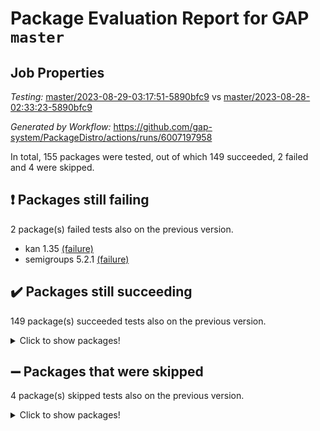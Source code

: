 # Package Evaluation Report for GAP `master`

## Job Properties

*Testing:* [master/2023-08-29-03:17:51-5890bfc9](https://github.com/gap-system/PackageDistro/blob/data/reports/master/2023-08-29-03:17:51-5890bfc9) vs [master/2023-08-28-02:33:23-5890bfc9](https://github.com/gap-system/PackageDistro/blob/data/reports/master/2023-08-28-02:33:23-5890bfc9)

*Generated by Workflow:* https://github.com/gap-system/PackageDistro/actions/runs/6007197958

In total, 155 packages were tested, out of which 149 succeeded, 2 failed and 4 were skipped.

## :exclamation: Packages still failing

2 package(s) failed tests also on the previous version.
- kan 1.35 [(failure)](https://github.com/gap-system/PackageDistro/actions/runs/6007197958/job/16293272526)
- semigroups 5.2.1 [(failure)](https://github.com/gap-system/PackageDistro/actions/runs/6007197958/job/16293277378)

## :heavy_check_mark: Packages still succeeding

149 package(s) succeeded tests also on the previous version.
<details><summary>Click to show packages!</summary>

- 4ti2interface 2023.02-04 [(success)](https://github.com/gap-system/PackageDistro/actions/runs/6007197958/job/16293266289)
- ace 5.6.2 [(success)](https://github.com/gap-system/PackageDistro/actions/runs/6007197958/job/16293266394)
- aclib 1.3.2 [(success)](https://github.com/gap-system/PackageDistro/actions/runs/6007197958/job/16293266471)
- agt 0.3.1 [(success)](https://github.com/gap-system/PackageDistro/actions/runs/6007197958/job/16293266546)
- alnuth 3.2.1 [(success)](https://github.com/gap-system/PackageDistro/actions/runs/6007197958/job/16293266599)
- anupq 3.3.0 [(success)](https://github.com/gap-system/PackageDistro/actions/runs/6007197958/job/16293266669)
- atlasrep 2.1.6 [(success)](https://github.com/gap-system/PackageDistro/actions/runs/6007197958/job/16293266760)
- autodoc 2023.06.19 [(success)](https://github.com/gap-system/PackageDistro/actions/runs/6007197958/job/16293266830)
- automata 1.15 [(success)](https://github.com/gap-system/PackageDistro/actions/runs/6007197958/job/16293266899)
- automgrp 1.3.2 [(success)](https://github.com/gap-system/PackageDistro/actions/runs/6007197958/job/16293266977)
- autpgrp 1.11 [(success)](https://github.com/gap-system/PackageDistro/actions/runs/6007197958/job/16293267048)
- cap 2023.08-15 [(success)](https://github.com/gap-system/PackageDistro/actions/runs/6007197958/job/16293267148)
- caratinterface 2.3.5 [(success)](https://github.com/gap-system/PackageDistro/actions/runs/6007197958/job/16293267231)
- cddinterface 2022.11.01 [(success)](https://github.com/gap-system/PackageDistro/actions/runs/6007197958/job/16293267311)
- circle 1.6.6 [(success)](https://github.com/gap-system/PackageDistro/actions/runs/6007197958/job/16293267387)
- classicpres 1.22 [(success)](https://github.com/gap-system/PackageDistro/actions/runs/6007197958/job/16293267462)
- cohomolo 1.6.11 [(success)](https://github.com/gap-system/PackageDistro/actions/runs/6007197958/job/16293267524)
- congruence 1.2.5 [(success)](https://github.com/gap-system/PackageDistro/actions/runs/6007197958/job/16293267612)
- corelg 1.56 [(success)](https://github.com/gap-system/PackageDistro/actions/runs/6007197958/job/16293267707)
- crime 1.6 [(success)](https://github.com/gap-system/PackageDistro/actions/runs/6007197958/job/16293267789)
- crisp 1.4.6 [(success)](https://github.com/gap-system/PackageDistro/actions/runs/6007197958/job/16293267873)
- crypting 0.10.4 [(success)](https://github.com/gap-system/PackageDistro/actions/runs/6007197958/job/16293267953)
- cryst 4.1.26 [(success)](https://github.com/gap-system/PackageDistro/actions/runs/6007197958/job/16293268028)
- crystcat 1.1.10 [(success)](https://github.com/gap-system/PackageDistro/actions/runs/6007197958/job/16293268094)
- ctbllib 1.3.6 [(success)](https://github.com/gap-system/PackageDistro/actions/runs/6007197958/job/16293268163)
- cubefree 1.19 [(success)](https://github.com/gap-system/PackageDistro/actions/runs/6007197958/job/16293268242)
- curlinterface 2.3.2 [(success)](https://github.com/gap-system/PackageDistro/actions/runs/6007197958/job/16293268318)
- cvec 2.8.1 [(success)](https://github.com/gap-system/PackageDistro/actions/runs/6007197958/job/16293268383)
- datastructures 0.3.0 [(success)](https://github.com/gap-system/PackageDistro/actions/runs/6007197958/job/16293268469)
- deepthought 1.0.6 [(success)](https://github.com/gap-system/PackageDistro/actions/runs/6007197958/job/16293268536)
- design 1.8 [(success)](https://github.com/gap-system/PackageDistro/actions/runs/6007197958/job/16293268605)
- difsets 2.3.1 [(success)](https://github.com/gap-system/PackageDistro/actions/runs/6007197958/job/16293268669)
- digraphs 1.6.2 [(success)](https://github.com/gap-system/PackageDistro/actions/runs/6007197958/job/16293268758)
- edim 1.3.7 [(success)](https://github.com/gap-system/PackageDistro/actions/runs/6007197958/job/16293268830)
- example 4.3.4 [(success)](https://github.com/gap-system/PackageDistro/actions/runs/6007197958/job/16293268912)
- examplesforhomalg 2023.08-01 [(success)](https://github.com/gap-system/PackageDistro/actions/runs/6007197958/job/16293269005)
- factint 1.6.3 [(success)](https://github.com/gap-system/PackageDistro/actions/runs/6007197958/job/16293269088)
- ferret 1.0.9 [(success)](https://github.com/gap-system/PackageDistro/actions/runs/6007197958/job/16293269162)
- fga 1.5.0 [(success)](https://github.com/gap-system/PackageDistro/actions/runs/6007197958/job/16293269253)
- fining 1.5.6 [(success)](https://github.com/gap-system/PackageDistro/actions/runs/6007197958/job/16293269331)
- float 1.0.3 [(success)](https://github.com/gap-system/PackageDistro/actions/runs/6007197958/job/16293269422)
- format 1.4.3 [(success)](https://github.com/gap-system/PackageDistro/actions/runs/6007197958/job/16293269498)
- forms 1.2.9 [(success)](https://github.com/gap-system/PackageDistro/actions/runs/6007197958/job/16293269576)
- fplsa 1.2.6 [(success)](https://github.com/gap-system/PackageDistro/actions/runs/6007197958/job/16293269656)
- fr 2.4.12 [(success)](https://github.com/gap-system/PackageDistro/actions/runs/6007197958/job/16293269735)
- francy 2.0.3 [(success)](https://github.com/gap-system/PackageDistro/actions/runs/6007197958/job/16293269807)
- fwtree 1.3 [(success)](https://github.com/gap-system/PackageDistro/actions/runs/6007197958/job/16293269891)
- gapdoc 1.6.6 [(success)](https://github.com/gap-system/PackageDistro/actions/runs/6007197958/job/16293269958)
- gauss 2023.02-04 [(success)](https://github.com/gap-system/PackageDistro/actions/runs/6007197958/job/16293270022)
- gaussforhomalg 2023.08-01 [(success)](https://github.com/gap-system/PackageDistro/actions/runs/6007197958/job/16293270107)
- gbnp 1.0.5 [(success)](https://github.com/gap-system/PackageDistro/actions/runs/6007197958/job/16293270177)
- generalizedmorphismsforcap 2023.08-01 [(success)](https://github.com/gap-system/PackageDistro/actions/runs/6007197958/job/16293270267)
- genss 1.6.8 [(success)](https://github.com/gap-system/PackageDistro/actions/runs/6007197958/job/16293270335)
- gradedmodules 2023.08-01 [(success)](https://github.com/gap-system/PackageDistro/actions/runs/6007197958/job/16293270414)
- gradedringforhomalg 2023.08-01 [(success)](https://github.com/gap-system/PackageDistro/actions/runs/6007197958/job/16293270525)
- grape 4.9.0 [(success)](https://github.com/gap-system/PackageDistro/actions/runs/6007197958/job/16293270607)
- groupoids 1.73 [(success)](https://github.com/gap-system/PackageDistro/actions/runs/6007197958/job/16293270694)
- grpconst 2.6.4 [(success)](https://github.com/gap-system/PackageDistro/actions/runs/6007197958/job/16293270777)
- guarana 0.96.3 [(success)](https://github.com/gap-system/PackageDistro/actions/runs/6007197958/job/16293270874)
- guava 3.18 [(success)](https://github.com/gap-system/PackageDistro/actions/runs/6007197958/job/16293270950)
- hap 1.58 [(success)](https://github.com/gap-system/PackageDistro/actions/runs/6007197958/job/16293271058)
- hapcryst 0.1.15 [(success)](https://github.com/gap-system/PackageDistro/actions/runs/6007197958/job/16293271150)
- hecke 1.5.3 [(success)](https://github.com/gap-system/PackageDistro/actions/runs/6007197958/job/16293271228)
- help 3.5 [(success)](https://github.com/gap-system/PackageDistro/actions/runs/6007197958/job/16293271313)
- homalg 2023.08-01 [(success)](https://github.com/gap-system/PackageDistro/actions/runs/6007197958/job/16293271391)
- homalgtocas 2023.08-01 [(success)](https://github.com/gap-system/PackageDistro/actions/runs/6007197958/job/16293271470)
- idrel 2.45 [(success)](https://github.com/gap-system/PackageDistro/actions/runs/6007197958/job/16293271564)
- images 1.3.1 [(success)](https://github.com/gap-system/PackageDistro/actions/runs/6007197958/job/16293271658)
- intpic 0.3.0 [(success)](https://github.com/gap-system/PackageDistro/actions/runs/6007197958/job/16293271786)
- io 4.8.1 [(success)](https://github.com/gap-system/PackageDistro/actions/runs/6007197958/job/16293271892)
- io_forhomalg 2023.02-04 [(success)](https://github.com/gap-system/PackageDistro/actions/runs/6007197958/job/16293271967)
- irredsol 1.4.4 [(success)](https://github.com/gap-system/PackageDistro/actions/runs/6007197958/job/16293272066)
- json 2.1.1 [(success)](https://github.com/gap-system/PackageDistro/actions/runs/6007197958/job/16293272171)
- jupyterkernel 1.5.0 [(success)](https://github.com/gap-system/PackageDistro/actions/runs/6007197958/job/16293272282)
- jupyterviz 1.5.6 [(success)](https://github.com/gap-system/PackageDistro/actions/runs/6007197958/job/16293272404)
- kbmag 1.5.11 [(success)](https://github.com/gap-system/PackageDistro/actions/runs/6007197958/job/16293272618)
- laguna 3.9.6 [(success)](https://github.com/gap-system/PackageDistro/actions/runs/6007197958/job/16293272716)
- liealgdb 2.2.1 [(success)](https://github.com/gap-system/PackageDistro/actions/runs/6007197958/job/16293272834)
- liepring 2.8 [(success)](https://github.com/gap-system/PackageDistro/actions/runs/6007197958/job/16293272944)
- liering 2.4.2 [(success)](https://github.com/gap-system/PackageDistro/actions/runs/6007197958/job/16293273055)
- linearalgebraforcap 2023.08-06 [(success)](https://github.com/gap-system/PackageDistro/actions/runs/6007197958/job/16293273156)
- localizeringforhomalg 2023.08-01 [(success)](https://github.com/gap-system/PackageDistro/actions/runs/6007197958/job/16293273244)
- loops 3.4.3 [(success)](https://github.com/gap-system/PackageDistro/actions/runs/6007197958/job/16293273370)
- lpres 1.0.3 [(success)](https://github.com/gap-system/PackageDistro/actions/runs/6007197958/job/16293273479)
- majoranaalgebras 1.5.1 [(success)](https://github.com/gap-system/PackageDistro/actions/runs/6007197958/job/16293273572)
- mapclass 1.4.6 [(success)](https://github.com/gap-system/PackageDistro/actions/runs/6007197958/job/16293273690)
- matgrp 0.70 [(success)](https://github.com/gap-system/PackageDistro/actions/runs/6007197958/job/16293273810)
- matricesforhomalg 2023.08-01 [(success)](https://github.com/gap-system/PackageDistro/actions/runs/6007197958/job/16293273938)
- modisom 2.5.4 [(success)](https://github.com/gap-system/PackageDistro/actions/runs/6007197958/job/16293274061)
- modulepresentationsforcap 2023.08-02 [(success)](https://github.com/gap-system/PackageDistro/actions/runs/6007197958/job/16293274200)
- modules 2023.08-01 [(success)](https://github.com/gap-system/PackageDistro/actions/runs/6007197958/job/16293274305)
- monoidalcategories 2023.08-10 [(success)](https://github.com/gap-system/PackageDistro/actions/runs/6007197958/job/16293274422)
- nconvex 2022.09-01 [(success)](https://github.com/gap-system/PackageDistro/actions/runs/6007197958/job/16293274563)
- nilmat 1.4.2 [(success)](https://github.com/gap-system/PackageDistro/actions/runs/6007197958/job/16293274692)
- nock 1.5 [(success)](https://github.com/gap-system/PackageDistro/actions/runs/6007197958/job/16293274818)
- normalizinterface 1.3.6 [(success)](https://github.com/gap-system/PackageDistro/actions/runs/6007197958/job/16293274928)
- nq 2.5.10 [(success)](https://github.com/gap-system/PackageDistro/actions/runs/6007197958/job/16293275066)
- numericalsgps 1.3.1 [(success)](https://github.com/gap-system/PackageDistro/actions/runs/6007197958/job/16293275202)
- openmath 11.5.3 [(success)](https://github.com/gap-system/PackageDistro/actions/runs/6007197958/job/16293275315)
- orb 4.9.0 [(success)](https://github.com/gap-system/PackageDistro/actions/runs/6007197958/job/16293275436)
- packagemanager 1.4.1 [(success)](https://github.com/gap-system/PackageDistro/actions/runs/6007197958/job/16293275559)
- patternclass 2.4.3 [(success)](https://github.com/gap-system/PackageDistro/actions/runs/6007197958/job/16293275659)
- permut 2.0.4 [(success)](https://github.com/gap-system/PackageDistro/actions/runs/6007197958/job/16293275777)
- polenta 1.3.10 [(success)](https://github.com/gap-system/PackageDistro/actions/runs/6007197958/job/16293275867)
- polymaking 0.8.6 [(success)](https://github.com/gap-system/PackageDistro/actions/runs/6007197958/job/16293275974)
- primgrp 3.4.4 [(success)](https://github.com/gap-system/PackageDistro/actions/runs/6007197958/job/16293276068)
- profiling 2.5.4 [(success)](https://github.com/gap-system/PackageDistro/actions/runs/6007197958/job/16293276172)
- qpa 1.34 [(success)](https://github.com/gap-system/PackageDistro/actions/runs/6007197958/job/16293276264)
- quagroup 1.8.3 [(success)](https://github.com/gap-system/PackageDistro/actions/runs/6007197958/job/16293276357)
- radiroot 2.9 [(success)](https://github.com/gap-system/PackageDistro/actions/runs/6007197958/job/16293276460)
- rcwa 4.7.1 [(success)](https://github.com/gap-system/PackageDistro/actions/runs/6007197958/job/16293276542)
- rds 1.8 [(success)](https://github.com/gap-system/PackageDistro/actions/runs/6007197958/job/16293276643)
- recog 1.4.2 [(success)](https://github.com/gap-system/PackageDistro/actions/runs/6007197958/job/16293276736)
- repndecomp 1.3.0 [(success)](https://github.com/gap-system/PackageDistro/actions/runs/6007197958/job/16293276854)
- repsn 3.1.1 [(success)](https://github.com/gap-system/PackageDistro/actions/runs/6007197958/job/16293276942)
- resclasses 4.7.3 [(success)](https://github.com/gap-system/PackageDistro/actions/runs/6007197958/job/16293277021)
- ringsforhomalg 2023.08-01 [(success)](https://github.com/gap-system/PackageDistro/actions/runs/6007197958/job/16293277111)
- sco 2023.08-01 [(success)](https://github.com/gap-system/PackageDistro/actions/runs/6007197958/job/16293277204)
- scscp 2.4.1 [(success)](https://github.com/gap-system/PackageDistro/actions/runs/6007197958/job/16293277297)
- sglppow 2.3 [(success)](https://github.com/gap-system/PackageDistro/actions/runs/6007197958/job/16293277474)
- sgpviz 0.999.5 [(success)](https://github.com/gap-system/PackageDistro/actions/runs/6007197958/job/16293277563)
- simpcomp 2.1.14 [(success)](https://github.com/gap-system/PackageDistro/actions/runs/6007197958/job/16293277636)
- singular 2023.02.09 [(success)](https://github.com/gap-system/PackageDistro/actions/runs/6007197958/job/16293277732)
- sl2reps 1.1 [(success)](https://github.com/gap-system/PackageDistro/actions/runs/6007197958/job/16293277792)
- sla 1.5.3 [(success)](https://github.com/gap-system/PackageDistro/actions/runs/6007197958/job/16293277859)
- smallgrp 1.5.3 [(success)](https://github.com/gap-system/PackageDistro/actions/runs/6007197958/job/16293277931)
- smallsemi 0.6.13 [(success)](https://github.com/gap-system/PackageDistro/actions/runs/6007197958/job/16293277998)
- sonata 2.9.6 [(success)](https://github.com/gap-system/PackageDistro/actions/runs/6007197958/job/16293278067)
- sophus 1.27 [(success)](https://github.com/gap-system/PackageDistro/actions/runs/6007197958/job/16293278131)
- spinsym 1.5.2 [(success)](https://github.com/gap-system/PackageDistro/actions/runs/6007197958/job/16293278198)
- standardff 0.9.4 [(success)](https://github.com/gap-system/PackageDistro/actions/runs/6007197958/job/16293278268)
- symbcompcc 1.3.2 [(success)](https://github.com/gap-system/PackageDistro/actions/runs/6007197958/job/16293278326)
- thelma 1.3 [(success)](https://github.com/gap-system/PackageDistro/actions/runs/6007197958/job/16293278393)
- tomlib 1.2.9 [(success)](https://github.com/gap-system/PackageDistro/actions/runs/6007197958/job/16293278467)
- toolsforhomalg 2023.07-01 [(success)](https://github.com/gap-system/PackageDistro/actions/runs/6007197958/job/16293278530)
- toric 1.9.5 [(success)](https://github.com/gap-system/PackageDistro/actions/runs/6007197958/job/16293278611)
- toricvarieties 2022.07.13 [(success)](https://github.com/gap-system/PackageDistro/actions/runs/6007197958/job/16293278691)
- transgrp 3.6.4 [(success)](https://github.com/gap-system/PackageDistro/actions/runs/6007197958/job/16293278756)
- ugaly 4.1.3 [(success)](https://github.com/gap-system/PackageDistro/actions/runs/6007197958/job/16293278827)
- unipot 1.5 [(success)](https://github.com/gap-system/PackageDistro/actions/runs/6007197958/job/16293278904)
- unitlib 4.2.0 [(success)](https://github.com/gap-system/PackageDistro/actions/runs/6007197958/job/16293278983)
- utils 0.82 [(success)](https://github.com/gap-system/PackageDistro/actions/runs/6007197958/job/16293279061)
- uuid 0.7 [(success)](https://github.com/gap-system/PackageDistro/actions/runs/6007197958/job/16293279150)
- walrus 0.9991 [(success)](https://github.com/gap-system/PackageDistro/actions/runs/6007197958/job/16293279235)
- wedderga 4.10.4 [(success)](https://github.com/gap-system/PackageDistro/actions/runs/6007197958/job/16293279301)
- xmod 2.91 [(success)](https://github.com/gap-system/PackageDistro/actions/runs/6007197958/job/16293279388)
- xmodalg 1.23 [(success)](https://github.com/gap-system/PackageDistro/actions/runs/6007197958/job/16293279447)
- yangbaxter 0.10.3 [(success)](https://github.com/gap-system/PackageDistro/actions/runs/6007197958/job/16293279555)
- zeromqinterface 0.14 [(success)](https://github.com/gap-system/PackageDistro/actions/runs/6007197958/job/16293279641)
</details>

## :heavy_minus_sign: Packages that were skipped

4 package(s) skipped tests also on the previous version.
<details><summary>Click to show packages!</summary>

- browse 1.8.21 [(skipped)](https://github.com/gap-system/PackageDistro/actions/runs/6007197958/job/16292953433)
- itc 1.5.1 [(skipped)](https://github.com/gap-system/PackageDistro/actions/runs/6007197958/job/16292953433)
- polycyclic 2.16 [(skipped)](https://github.com/gap-system/PackageDistro/actions/runs/6007197958/job/16292953433)
- xgap 4.31 [(skipped)](https://github.com/gap-system/PackageDistro/actions/runs/6007197958/job/16292953433)
</details>

